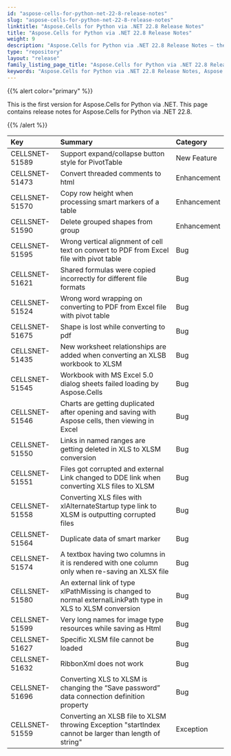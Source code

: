 ```yaml
---
id: "aspose-cells-for-python-net-22-8-release-notes"
slug: "aspose-cells-for-python-net-22-8-release-notes"
linktitle: "Aspose.Cells for Python via .NET 22.8 Release Notes"
title: "Aspose.Cells for Python via .NET 22.8 Release Notes"
weight: 9
description: "Aspose.Cells for Python via .NET 22.8 Release Notes – the latest enhancements, new features, and fixes."
type: "repository"
layout: "release"
family_listing_page_title: "Aspose.Cells for Python via .NET 22.8 Release Notes"
keywords: "Aspose.Cells for Python via .NET 22.8 Release Notes, Aspose.Cells for Python via .NET 22.8 updates and fixes"
---
```


{{% alert color="primary" %}} 

This is the first version for Aspose.Cells for Python via .NET.
This page contains release notes for Aspose.Cells for Python via .NET 22.8.

{{% /alert %}} 

|**Key**|**Summary**|**Category**|
| :- | :- | :- |
|CELLSNET-51589|Support expand/collapse button style for PivotTable|New Feature
|CELLSNET-51473|Convert threaded comments to html|Enhancement
|CELLSNET-51570|Copy row height when processing smart markers of a table|Enhancement
|CELLSNET-51590|Delete grouped shapes from group|Enhancement
|CELLSNET-51595|Wrong vertical alignment of cell text on convert to PDF from Excel file with pivot table|Bug
|CELLSNET-51621|Shared formulas were copied incorrectly for different file formats|Bug
|CELLSNET-51524|Wrong word wrapping on converting to PDF from Excel file with pivot table|Bug
|CELLSNET-51675|Shape is lost while converting to pdf|Bug
|CELLSNET-51435|New worksheet relationships are added when converting an XLSB workbook to XLSM|Bug
|CELLSNET-51545|Workbook with MS Excel 5.0 dialog sheets failed loading by Aspose.Cells|Bug
|CELLSNET-51546|Charts are getting duplicated after opening and saving with Aspose cells, then viewing in Excel|Bug
|CELLSNET-51550|Links in named ranges are getting deleted in XLS to XLSM conversion|Bug
|CELLSNET-51551|Files got corrupted and external Link changed to DDE link when converting XLS files to XLSM|Bug
|CELLSNET-51558|Converting XLS files with xlAlternateStartup type link to XLSM is outputting corrupted files|Bug
|CELLSNET-51564|Duplicate data of smart marker|Bug
|CELLSNET-51574|A textbox having two columns in it is rendered with one column only when re-saving an XLSX file|Bug
|CELLSNET-51580|An external link of type xlPathMissing is changed to normal externalLinkPath type in XLS to XLSM conversion|Bug
|CELLSNET-51599|Very long names for image type resources while saving as Html|Bug
|CELLSNET-51627|Specific XLSM file cannot be loaded|Bug
|CELLSNET-51632|RibbonXml does not work|Bug
|CELLSNET-51696|Converting XLS to XLSM is changing the “Save password” data connection definition property|Bug
|CELLSNET-51559|Converting an XLSB file to XLSM throwing Exception "startIndex cannot be larger than length of string"|Exception
